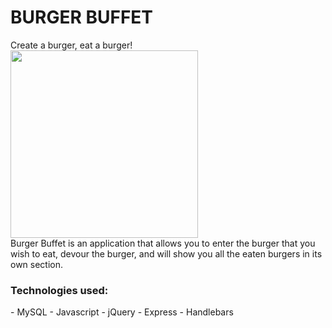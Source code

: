 # BURGER BUFFET

Create a burger, eat a burger!
<br>
<img src="/assets/images/rec.gif" height="300px" width="300px">
<br>
Burger Buffet is an application that allows you to enter the burger that you wish to eat, devour the burger, and will show you all the eaten burgers in its own section. <br>

<h3>Technologies used: </h3>
- MySQL
- Javascript 
- jQuery
- Express
- Handlebars
